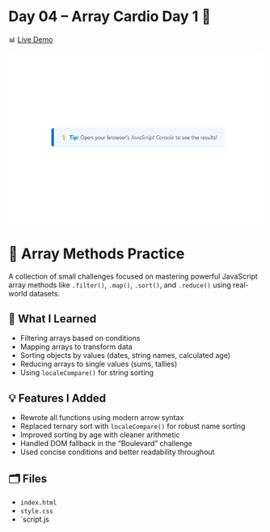 # Day 04 – Array Cardio Day 1 💪

📊 [Live Demo](https://icabduqaadir12.github.io/javascript30-demos/04-array-cardio-1/)

![Array Cardio Screenshot](./screenshot.png)

# 🧮 Array Methods Practice

A collection of small challenges focused on mastering powerful JavaScript array methods like `.filter()`, `.map()`, `.sort()`, and `.reduce()` using real-world datasets.

## 🧠 What I Learned
- Filtering arrays based on conditions
- Mapping arrays to transform data
- Sorting objects by values (dates, string names, calculated age)
- Reducing arrays to single values (sums, tallies)
- Using `localeCompare()` for string sorting

## 💡 Features I Added
- Rewrote all functions using modern arrow syntax
- Replaced ternary sort with `localeCompare()` for robust name sorting
- Improved sorting by age with cleaner arithmetic
- Handled DOM fallback in the “Boulevard” challenge
- Used concise conditions and better readability throughout

## 🗂️ Files
- `index.html`
- `style.css`
- `script.js